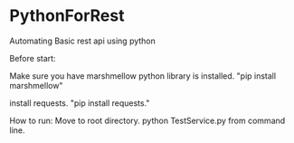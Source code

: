 # PythonForRest
Automating Basic rest api using python

Before start:

Make sure you have marshmellow python library is installed.
"pip install marshmellow"

install requests.
"pip install requests."


How to run:
Move to root directory.
python TestService.py from command line.
